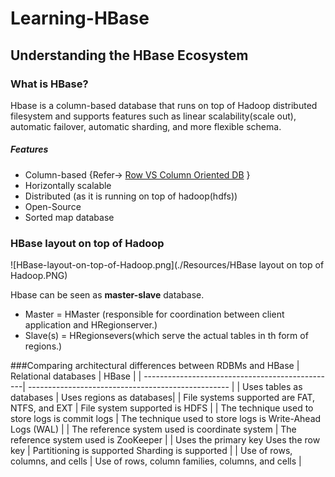 # Learning-HBase
## Understanding the HBase Ecosystem
### What is HBase?
Hbase is a column-based database that runs on top of Hadoop distributed filesystem and supports features such as linear scalability(scale out), automatic failover, automatic sharding, and more flexible schema.
##### Features
* Column-based {Refer-> [Row VS Column Oriented DB](https://www.youtube.com/watch?v=Vw1fCeD06YI&t=724s) } 
* Horizontally scalable
* Distributed (as it is running on top of hadoop(hdfs))
* Open-Source
* Sorted map database

### HBase layout on top of Hadoop
![HBase-layout-on-top-of-Hadoop.png](./Resources/HBase layout on top of Hadoop.PNG)

Hbase can be seen as **master-slave** database.
* Master = HMaster (responsible for coordination between client application and HRegionserver.)
* Slave(s) = HRegionsevers(which serve the actual tables in th form of regions.)

###Comparing architectural differences between RDBMs and HBase
| Relational databases     | HBase          |
| ------------------------------------------------| -------------------------------------------------- |
| Uses tables as databases                        | Uses regions as databases|
| File systems supported are FAT, NTFS, and EXT   | File system supported is HDFS |
| The technique used to store logs is commit logs | The technique used to store logs is Write-Ahead Logs (WAL) |
| The reference system used is coordinate system  | The reference system used is ZooKeeper |
| Uses the primary key Uses the row key           | Partitioning is supported Sharding is supported |
| Use of rows, columns, and cells                 | Use of rows, column families, columns, and cells   |
